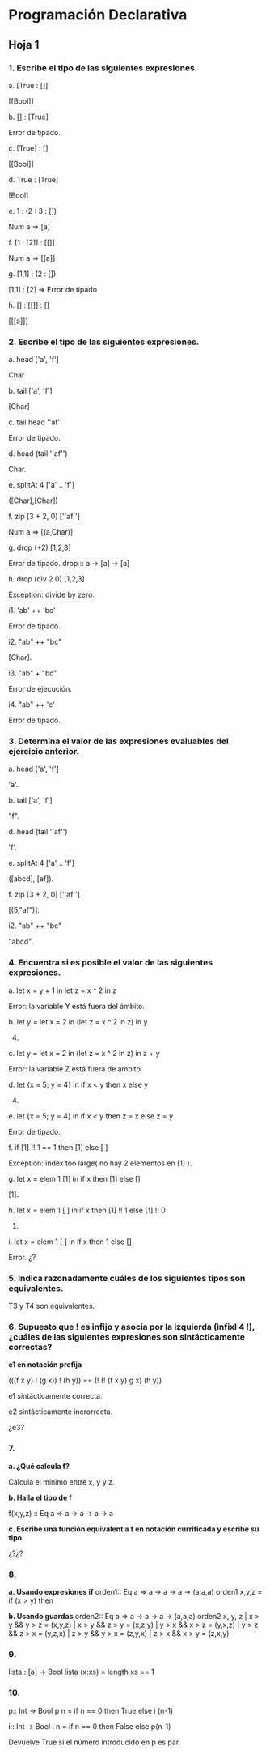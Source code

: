 # Programación Declarativa

## Hoja 1


### 1. Escribe el tipo de las siguientes expresiones.
a. [True : []] 

[[Bool]]

b. [] : [True]

Error de tipado.

c. [True] : []

[[Bool]]

d. True : [True]

[Bool]

e. 1 : (2 : 3 : [])

Num a => [a]

f. [1 : [2]] : [[]]

Num a => [[a]]

g. [1,1] : (2 : [])

[1,1] : [2] => Error de tipado

h. [] : [[]] : []

[[[a]]]

### 2. Escribe el tipo de las siguientes expresiones.

a. head ['a', 'f']

Char

b. tail ['a', 'f']

[Char]

c. tail head ''af''

Error de tipado.

d. head (tail ''af'')

Char.

e. splitAt 4 ['a' .. 'f']

([Char],[Char])

f. zip [3 + 2, 0] [''af'']

Num a => [(a,Char)]

g. drop (+2) [1,2,3]

Error de tipado. drop :: a -> [a] -> [a]

h. drop (div 2 0) [1,2,3]

Exception: divide by zero.

i1. 'ab' ++ 'bc'

Error de tipado.

i2. "ab" ++ "bc"

[Char].

i3. "ab" + "bc"

Error de ejecución.

i4. "ab" ++ 'c'

Error de tipado.

### 3. Determina el valor de las expresiones evaluables del ejercicio anterior.

a. head ['a', 'f']

'a'.

b. tail ['a', 'f']

"f".

d. head (tail ''af'')

'f'.

e. splitAt 4 ['a' .. 'f']

([abcd], [ef]).

f. zip [3 + 2, 0] [''af'']

[(5,"af")].

i2. "ab" ++ "bc"

"abcd".

### 4. Encuentra si es posible el valor de las siguientes expresiones.

a. let x = y + 1 in let z = x ^ 2 in z

Error: la variable Y está fuera del ámbito.

b. let y = let x = 2 in (let z = x ^ 2 in z) in y

4.

c. let y = let x = 2 in (let z = x ^ 2 in z) in z + y

Error: la variable Z está fuera de ámbito.

d. let {x = 5; y = 4} in if x < y then x else y

4.

e. let {x = 5; y = 4} in if x < y then z = x else z = y

Error de tipado.

f. if [1] !! 1 == 1 then [1] else [ ]

Exception: index too large( no hay 2 elementos en [1] ).

g. let x = elem 1 [1] in if x then [1] else []

[1].

h. let x = elem 1 [ ] in if x then [1] !! 1 else [1] !! 0

1.

i. let x = elem 1 [ ] in if x then 1 else []

Error. ¿?

### 5. Indica razonadamente cuáles de los siguientes tipos son equivalentes.

T3 y T4 son equivalentes.

### 6. Supuesto que ! es infijo y asocia por la izquierda (infixl 4 !), ¿cuáles de las siguientes expresiones son sintácticamente correctas?

**e1 en notación prefija**

(((f x y) ! (g x)) ! (h y)) == (! (! (f x y) g x) (h y))

e1 sintácticamente correcta.

e2 sintácticamente incrorrecta.

¿e3?

### 7.

**a. ¿Qué calcula f?**

Calcula el mínimo entre x, y y z.

**b. Halla el tipo de f**

f(x,y,z) :: Eq a => a -> a -> a -> a

**c. Escribe una función equivalent a f en notación currificada y escribe su tipo.**

¿?¿?

### 8.

**a. Usando expresiones if**
orden1:: Eq a => a -> a -> a -> (a,a,a)
orden1 x,y,z = if (x > y) then 

**b. Usando guardas**
orden2:: Eq a => a -> a -> a -> (a,a,a)
orden2 x, y, z 
		| x > y && y > z 		= (x,y,z)
		| x > y && z > y 		= (x,z,y)
		| y > x && x > z 		= (y,x,z)
		| y > z && z > x		= (y,z,x)
		| z > y && y > x		= (z,y,x)
		| z > x && x > y 		= (z,x,y)

### 9.

lista:: [a] -> Bool
lista (x:xs) = length xs == 1

### 10.

p:: Int -> Bool
p n = if n == 0 then True else i (n-1)

i:: Int -> Bool
i n = if n == 0 then False else p(n-1)

Devuelve True si el número introducido en p es par.
